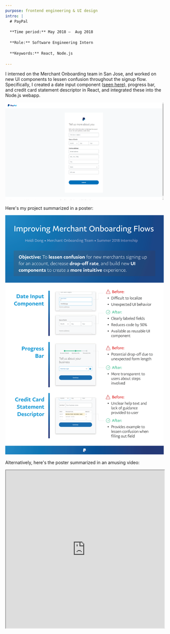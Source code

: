 ```yaml
---
purpose: frontend engineering & UI design
intro: |
  # PayPal

  **Time period:** May 2018 –  Aug 2018

  **Role:** Software Engineering Intern

  **Keywords:** React, Node.js

---
```



I interned on the Merchant Onboarding team in San Jose, and worked on new UI components to lessen confusion throughout the signup flow. Specifically, I created a date input component ([seen here](https://www.paypal.com/bizsignup/#/personalInfo)), progress bar, and credit card statement descriptor in React, and integrated these into the Node.js webapp.

![screenshot](screenshot.png)

Here's my project summarized in a poster:

![poster](poster.png)


Alternatively, here's the poster summarized in an amusing video:

<iframe src="https://drive.google.com/file/d/1UdKzEZ_9JpF2civrumDQqvds7BUP4Xt-/preview" style="width: 100%; height: 500px;"></iframe>
